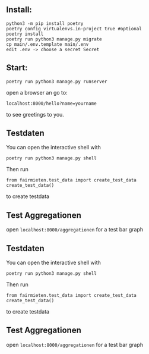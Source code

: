 ## Install:
```
python3 -m pip install poetry
poetry config virtualenvs.in-project true #optional
poetry install
poetry run python3 manage.py migrate
cp main/.env.template main/.env
edit .env -> choose a secret Secret
```

## Start:
```
poetry run python3 manage.py runserver
```
open a browser an go to:
```
localhost:8000/hello?name=yourname
```

to see greetings to you.


## Testdaten

You can open the interactive shell with
```
poetry run python3 manage.py shell
```
Then run 
```
from fairmieten.test_data import create_test_data
create_test_data()
```
to create testdata

## Test Aggregationen
open `localhost:8000/aggregationen` for a test bar graph

## Testdaten

You can open the interactive shell with
```
poetry run python3 manage.py shell
```
Then run 
```
from fairmieten.test_data import create_test_data
create_test_data()
```
to create testdata

## Test Aggregationen
open `localhost:8000/aggregationen` for a test bar graph